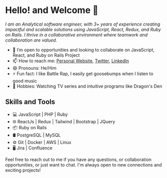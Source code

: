 # Hello! and Welcome 👋 
*I am an Analytical software engineer, with 3+ years of experience creating impactful and scalable solutions using JavaScript, React, Redux, and Ruby on Rails. I thrive in a collaborative environment where teamwork and collaboration are valued.*

- 🤔 I’m open to opportunities and looking to collaborate on JavaScript, React, and Ruby on Rails Project
- 📫 How to reach me: [Personal Website](https://www.mrprotocoll.me), [Twitter](https://twitter.com/dprotocoll),  [LinkedIn](https://www.linkedin.com/in/mrprotocoll)
- 😄 Pronouns: He/Him
- ⚡ Fun fact: I like Battle Rap, I easily get goosebumps when I listen to good music
-  🌱 Hobbies: Watching TV series and intuitive programs like Dragon's Den

## Skills and Tools

- 💻 JavaScript | PHP | Ruby
- 🌐 ReactJs | Redux | Tailwind | Bootstrap | JQuery
- 📦 Ruby on Rails
- 🛢️ PostgreSQL | MySQL
- ⚙️ Git | Docker | AWS | Linux
- 🖥️ Jira | Confluence 

Feel free to reach out to me if you have any questions, or collaboration opportunities, or just want to chat. I'm always open to new connections and exciting projects!
